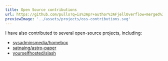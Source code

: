 ```yaml
---
title: Open Source contributions
url: https://github.com/pulls?q=is%3Apr+author%3AFjellOverflow+merged%3A%3E2023-01-01
previewImage: '../assets/projects/oss-contributions.svg'
---
```


I have also contributed to several open-source projects, including:

<ul>
    <li>
        <a href="https://github.com/sysadminsmedia/homebox" target="_blank" class="mb-2 text-xl font-normal no-underline">
            <span aria-hidden="true" class="iconify tabler--brand-github align-middle text-2xl"></span>
            <span class="underline">sysadminsmedia/homebox</span>
        </a>
    </li>
    <li>
        <a href="https://github.com/satnaing/astro-paper" target="_blank" class="mb-2 text-xl font-normal no-underline">
            <span aria-hidden="true" class="iconify tabler--brand-github align-middle text-2xl"></span>
            <span class="underline">satnaing/astro-paper</span>
        </a>
    </li>
    <li>
        <a href="https://github.com/yourselfhosted/slash" target="_blank" class="mb-2 text-xl font-normal no-underline">
            <span aria-hidden="true" class="iconify tabler--brand-github align-middle text-2xl"></span>
            <span class="underline">yourselfhosted/slash</span>
        </a>
    </li>
</ul>
